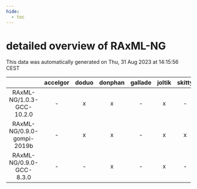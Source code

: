 ```yaml
---
hide:
  - toc
---
```


detailed overview of RAxML-NG
=============================


This data was automatically generated on Thu, 31 Aug 2023 at 14:15:56 CEST  

| |accelgor|doduo|donphan|gallade|joltik|skitty|swalot|victini|
| :---: | :---: | :---: | :---: | :---: | :---: | :---: | :---: | :---: |
|RAxML-NG/1.0.3-GCC-10.2.0|-|x|x|-|x|-|x|-|
|RAxML-NG/0.9.0-gompi-2019b|-|x|x|-|x|x|-|x|
|RAxML-NG/0.9.0-GCC-8.3.0|-|-|x|-|x|-|-|-|
